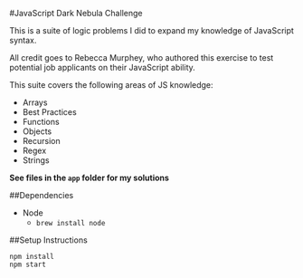 #JavaScript Dark Nebula Challenge

This is a suite of logic problems I did to expand my knowledge of JavaScript syntax.

All credit goes to Rebecca Murphey, who authored this exercise to test potential job applicants on their JavaScript ability.

This suite covers the following areas of JS knowledge:
* Arrays
* Best Practices
* Functions
* Objects
* Recursion
* Regex
* Strings

**See files in the `app` folder for my solutions**

##Dependencies
* Node
	* `brew install node`

##Setup Instructions
```
npm install
npm start
```

